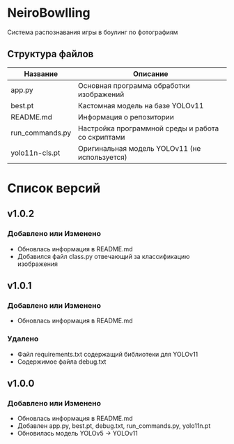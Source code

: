 # NeiroBowlling
Система распознавания игры в боулинг по фотографиям <!-- Описание репозитория -->

<!--Структура файлов-->
## Структура файлов
| Название        | Описание                                                        |
|-----------------|-----------------------------------------------------------------|
| app.py          | Основная программа обработки изображений                        |
| best.pt         | Кастомная модель на базе YOLOv11                                |
| README.md       | Информация о репозитории                                        |
| run_commands.py | Настройка программной среды и работа со скриптами               |
| yolo11n-cls.pt  | Оригинальная модель YOLOv11 (не используется)                   |

# Список версий

## v1.0.2

### Добавлено или Изменено
- Обновлась информация в README.md
- Добавился файл class.py отвечающий за классификацию изображения

## v1.0.1

### Добавлено или Изменено
- Обновлась информация в README.md

### Удалено
- Файл requirements.txt содержащий библиотеки для YOLOv11
- Содержимое файла debug.txt

## v1.0.0

### Добавлено или Изменено
- Обновлась информация в README.md
- Добавлен app.py, best.pt, debug.txt, run_commands.py, yolo11n.pt
- Обновилась модель YOLOv5 -> YOLOv11